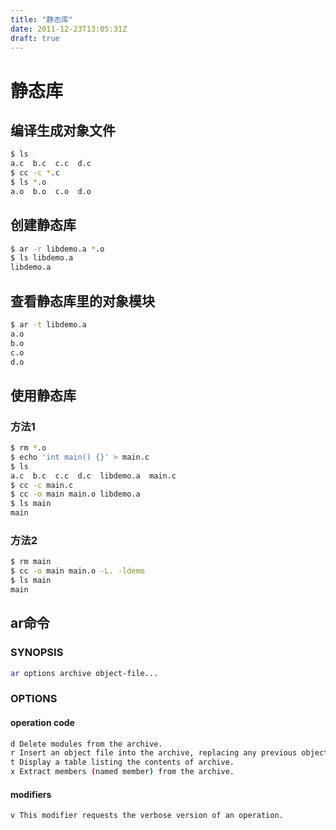 ```yaml
---
title: "静态库"
date: 2011-12-23T13:05:31Z
draft: true
---
```


# 静态库

## 编译生成对象文件

```sh
$ ls
a.c  b.c  c.c  d.c
$ cc -c *.c
$ ls *.o
a.o  b.o  c.o  d.o
```

## 创建静态库

```sh
$ ar -r libdemo.a *.o
$ ls libdemo.a
libdemo.a
```

## 查看静态库里的对象模块

```sh
$ ar -t libdemo.a
a.o
b.o
c.o
d.o
```

## 使用静态库

### 方法1

```sh
$ rm *.o
$ echo 'int main() {}' > main.c
$ ls
a.c  b.c  c.c  d.c  libdemo.a  main.c
$ cc -c main.c
$ cc -o main main.o libdemo.a
$ ls main
main
```

### 方法2

```sh
$ rm main
$ cc -o main main.o -L. -ldemo
$ ls main
main
```

## ar命令

### SYNOPSIS

```sh
ar options archive object-file...
```

### OPTIONS

#### operation code

```sh
d Delete modules from the archive.
r Insert an object file into the archive, replacing any previous object file of the same name.
t Display a table listing the contents of archive.
x Extract members (named member) from the archive.
```

#### modifiers

```sh
v This modifier requests the verbose version of an operation.
```

